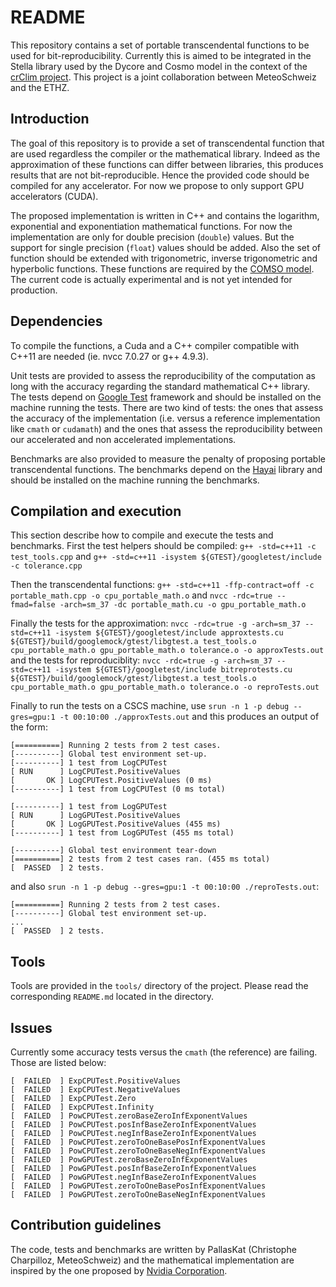 # README

This repository contains a set of portable transcendental functions to be used for bit-reproducibility. Currently this is aimed to be integrated in the Stella library used by the Dycore and Cosmo model in the context of the [crClim project](http://www.c2sm.ethz.ch/research/crCLIM.html). This project is a joint collaboration between MeteoSchweiz and the ETHZ.

## Introduction

The goal of this repository is to provide a set of transcendental function that are used regardless the compiler or the mathematical library. Indeed as the approximation of these functions can differ between libraries, this produces results that are not bit-reproducible. Hence the provided code should be compiled for any accelerator. For now we propose to only support GPU accelerators (CUDA).

The proposed implementation is written in C++ and contains the logarithm, exponential and exponentiation mathematical functions. For now the implementation are only for double precision (`double`) values. But the support for single precision (`float`) values should be added. Also the set of function should be extended with trigonometric, inverse trigonometric and hyperbolic functions. These functions are required by the [COMSO model](http://www.cosmo-model.org/). The current code is actually experimental and is not yet intended for production.

## Dependencies

To compile the functions, a Cuda and a C++ compiler compatible with C++11 are needed (ie. nvcc 7.0.27 or g++ 4.9.3).

Unit tests are provided to assess the reproducibility of the computation as long with the accuracy regarding the standard mathematical C++ library. The tests depend on [Google Test](https://github.com/google/googletest) framework and should be installed on the machine running the tests. There are two kind of tests: the ones that assess the accuracy of the implementation (i.e. versus a reference implementation like `cmath` or `cudamath`) and the ones that assess the reproducibility between our accelerated and non accelerated implementations.

Benchmarks are also provided to measure the penalty of proposing portable transcendental functions. The benchmarks depend on the [Hayai](https://github.com/nickbruun/hayai) library and should be installed on the machine running the benchmarks.

## Compilation and execution 

This section describe how to compile and execute the tests and benchmarks.
First the test helpers should be compiled:
`g++ -std=c++11 -c test_tools.cpp`
and
`g++ -std=c++11 -isystem ${GTEST}/googletest/include -c tolerance.cpp`

Then the transcendental functions:
`g++ -std=c++11 -ffp-contract=off -c portable_math.cpp -o cpu_portable_math.o`
and
`nvcc -rdc=true --fmad=false -arch=sm_37 -dc portable_math.cu -o gpu_portable_math.o`

Finally the tests for the approximation:
`nvcc -rdc=true -g -arch=sm_37 --std=c++11 -isystem ${GTEST}/googletest/include approxtests.cu ${GTEST}/build/googlemock/gtest/libgtest.a test_tools.o cpu_portable_math.o gpu_portable_math.o tolerance.o -o approxTests.out`
and the tests for reproduciblity:
`nvcc -rdc=true -g -arch=sm_37 --std=c++11 -isystem ${GTEST}/googletest/include bitreprotests.cu ${GTEST}/build/googlemock/gtest/libgtest.a test_tools.o cpu_portable_math.o gpu_portable_math.o tolerance.o -o reproTests.out`

Finally to run the tests on a CSCS machine, use `srun -n 1 -p debug --gres=gpu:1 -t 00:10:00 ./approxTests.out` and this produces an output of the form:
```
[==========] Running 2 tests from 2 test cases.
[----------] Global test environment set-up.
[----------] 1 test from LogCPUTest
[ RUN      ] LogCPUTest.PositiveValues
[       OK ] LogCPUTest.PositiveValues (0 ms)
[----------] 1 test from LogCPUTest (0 ms total)

[----------] 1 test from LogGPUTest
[ RUN      ] LogGPUTest.PositiveValues
[       OK ] LogGPUTest.PositiveValues (455 ms)
[----------] 1 test from LogGPUTest (455 ms total)

[----------] Global test environment tear-down
[==========] 2 tests from 2 test cases ran. (455 ms total)
[  PASSED  ] 2 tests.
```
and also `srun -n 1 -p debug --gres=gpu:1 -t 00:10:00 ./reproTests.out`:
```
[==========] Running 2 tests from 2 test cases.
[----------] Global test environment set-up.
...
[  PASSED  ] 2 tests.
```

## Tools

Tools are provided in the `tools/` directory of the project. Please read the corresponding `README.md` located in the directory.

## Issues
Currently some accuracy tests versus the `cmath` (the reference) are failing. Those are listed below:
```
[  FAILED  ] ExpCPUTest.PositiveValues
[  FAILED  ] ExpCPUTest.NegativeValues
[  FAILED  ] ExpCPUTest.Zero
[  FAILED  ] ExpCPUTest.Infinity
[  FAILED  ] PowCPUTest.zeroBaseZeroInfExponentValues
[  FAILED  ] PowCPUTest.posInfBaseZeroInfExponentValues
[  FAILED  ] PowCPUTest.negInfBaseZeroInfExponentValues
[  FAILED  ] PowCPUTest.zeroToOneBasePosInfExponentValues
[  FAILED  ] PowCPUTest.zeroToOneBaseNegInfExponentValues
[  FAILED  ] PowGPUTest.zeroBaseZeroInfExponentValues
[  FAILED  ] PowGPUTest.posInfBaseZeroInfExponentValues
[  FAILED  ] PowGPUTest.negInfBaseZeroInfExponentValues
[  FAILED  ] PowGPUTest.zeroToOneBasePosInfExponentValues
[  FAILED  ] PowGPUTest.zeroToOneBaseNegInfExponentValues
```

## Contribution guidelines

The code, tests and benchmarks are written by PallasKat (Christophe Charpilloz, MeteoSchweiz) and the mathematical implementation are inspired by the one proposed by [Nvidia Corporation](http://www.nvidia.com).
